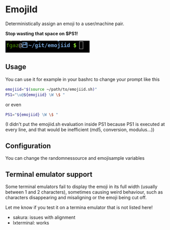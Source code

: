 # EmojiId

Deterministically assign an emoji to a user/machine pair.

**Stop wasting that space on $PS1!**

![screenshot](screenshot.png)

## Usage

You can use it for example in your bashrc to change your prompt
like this

```bash
emojiid="$(source ~/path/to/emojiid.sh)"
PS1="\u@${emojiid} \W \$ "
```

or even

```bash
PS1="${emojiid} \W \$ "
```

(I didn't put the emojiid.sh evaluation inside PS1
because PS1 is executed at every line, and that would
be inefficient (md5, conversion, modulus...))

## Configuration

You can change the randomnessource and emojisample variables

## Terminal emulator support

Some terminal emulators fail to display the emoji in its full width
(usually between 1 and 2 characters), sometimes causing weird
behaviour, such as characters disappearing and misaligning or
the emoji being cut off.

Let me know if you test it on a termina emulator
that is not listed here!

<!-- TODO check how to display a table -->

* sakura: issues with alignment
* lxterminal: works

